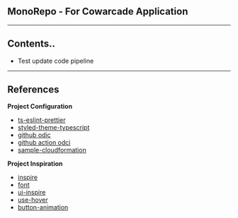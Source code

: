 ## MonoRepo - For Cowarcade Application

---

## Contents..
- Test update code pipeline
---

## References

**Project Configuration**

- [ts-eslint-prettier](https://blog.logrocket.com/linting-typescript-using-eslint-and-prettier/)
- [styled-theme-typescript](https://medium.com/rbi-tech/theme-with-styled-components-and-typescript-209244ec15a3)
- [github odic](https://stackoverflow.com/questions/70025635/aws-github-action-user-is-not-authorized-to-perform-stsassumerole-on-resourc)
- [github action odci](https://awsteele.com/blog/2021/09/15/aws-federation-comes-to-github-actions.html)
- [sample-cloudformation](https://blog.boltops.com/2017/03/24/a-simple-introduction-to-aws-cloudformation-part-3-updating-a-stack/)

**Project Inspiration**

- [inspire](https://derolez.dev/?fbclid=IwAR2366riunw43R3dU8tWys4nVEBrXMK-Hnl1fOEndruTGIOdud88HAXkk_c)
- [font](https://material.io/design/typography/the-type-system.html#type-scale)
- [ui-inspire](https://www.freepik.com/premium-vector/colorful-web-design-button-collection-with-flat-design_3099346.htm)
- [use-hover](https://usehooks.com/useHover/)
- [button-animation](https://dev.to/webdeasy/top-20-css-buttons-animations-f41)
